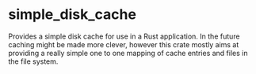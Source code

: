 # simple_disk_cache

Provides a simple disk cache for use in a Rust application.
In the future caching might be made more clever, however this crate
mostly aims at providing a really simple one to one mapping of cache
entries and files in the file system.
